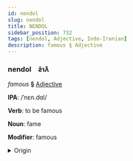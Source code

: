 ```yaml
---
id: nendol
slug: nendol
title: NENDOL
sidebar_position: 732
tags: [nendol, Adjective, Indo-Iranian]
description: famous § Adjective
---
```


### nendol&emsp;<span kind="abugida">ƨ̃ɿʌ͊</span>

*famous* **§** [Adjective](../../tags/Adjective)

**IPA**: /ˈnɛn.dɑl/

**Verb**: to be famous

**Noun**: fame

**Modifier**: famous

<details>
    <summary>Origin</summary>
    Persian نامدار nâmdâr /nɑːm'dɑːɾ/<br/>
    <em>Indo-Iranian Language Family</em>
</details>